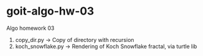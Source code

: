 # goit-algo-hw-03
Algo homework 03

1. copy_dir.py -> Copy of directory with recursion
2. koch_snowflake.py -> Rendering of Koch Snowflake fractal, via turtle lib
